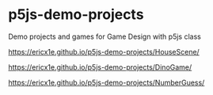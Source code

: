 # p5js-demo-projects
Demo projects and games for Game Design with p5js class

https://ericx1e.github.io/p5js-demo-projects/HouseScene/ 

https://ericx1e.github.io/p5js-demo-projects/DinoGame/

https://ericx1e.github.io/p5js-demo-projects/NumberGuess/
